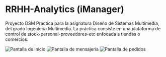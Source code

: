 # RRHH-Analytics (iManager)
Proyecto DSM
Práctica para la asignatura Diseño de Sistemas Multimedia, del grado Ingeniería Multimedia.
La práctica consiste en una plataforma de control de stock-personal-proveedores-etc enfocada a tiendas o comercios.


<img src="http://i.imgur.com/TLnq5k7.jpg" alt="Pantalla de inicio">

<img src="http://i.imgur.com/nPnwjR6.jpg" alt="Pantalla de mensajería">

<img src="http://i.imgur.com/fUo9Hrc.jpg" alt="Pantalla de pedidos">
